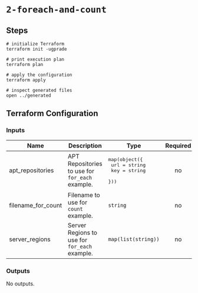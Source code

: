 # `2-foreach-and-count`

## Steps

```shell
# initialize Terraform
terraform init -ugprade

# print execution plan
terraform plan

# apply the configuration
terraform apply

# inspect generated files
open ../generated
```

## Terraform Configuration

<!-- BEGIN_TF_DOCS -->
### Inputs

| Name | Description | Type | Required |
|------|-------------|------|:--------:|
| apt_repositories | APT Repositories to use for `for_each` example. | <pre>map(object({<br>    url = string<br>    key = string<br>  }))</pre> | no |
| filename_for_count | Filename to use for `count` example. | `string` | no |
| server_regions | Server Regions to use for `for_each` example. | `map(list(string))` | no |

### Outputs

No outputs.
<!-- END_TF_DOCS -->
